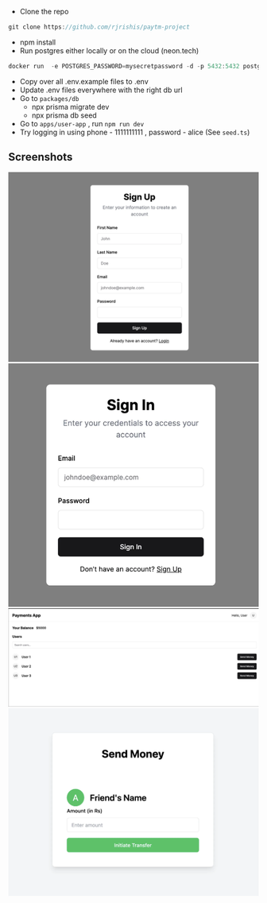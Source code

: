 - Clone the repo

```jsx
git clone https://github.com/rjrishis/paytm-project
```

- npm install
- Run postgres either locally or on the cloud (neon.tech)

```jsx
docker run  -e POSTGRES_PASSWORD=mysecretpassword -d -p 5432:5432 postgres
```

- Copy over all .env.example files to .env
- Update .env files everywhere with the right db url
- Go to `packages/db`
    - npx prisma migrate dev
    - npx prisma db seed
- Go to `apps/user-app` , run `npm run dev`
- Try logging in using phone - 1111111111 , password - alice (See `seed.ts`)

## Screenshots
![Refokus Website Clone Preview](images/Signup.png)
![Refokus Website Clone Preview](images/Signin.png)
![Refokus Website Clone Preview](images/Dashboard.png)
![Refokus Website Clone Preview](images/TransferMoney.png)
